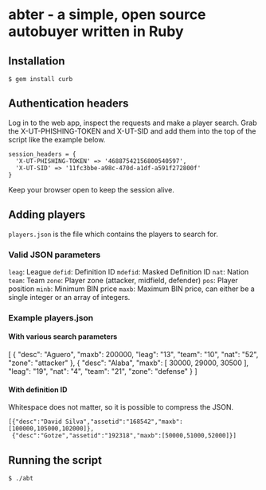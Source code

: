 # abter - a simple, open source autobuyer written in Ruby

## Installation

```
$ gem install curb
```

## Authentication headers

Log in to the web app, inspect the requests and make a player search.
Grab the X-UT-PHISHING-TOKEN and X-UT-SID and add them into the top of the script like the example below.

```
session_headers = {
  'X-UT-PHISHING-TOKEN' => '46887542156800540597',
  'X-UT-SID' => '11fc3bbe-a98c-470d-a1df-a591f272800f'
}
```

Keep your browser open to keep the session alive.

## Adding players

`players.json` is the file which contains the players to search for.

### Valid JSON parameters

`leag`: League
`defid`: Definition ID
`mdefid`: Masked Definition ID
`nat`: Nation
`team`: Team
`zone`: Player zone (attacker, midfield, defender)
`pos`: Player position
`minb`: Minimum BIN price
`maxb`: Maximum BIN price, can either be a single integer or an array of integers.

### Example players.json

#### With various search parameters

  [
    {
      "desc": "Aguero",
      "maxb": 200000,
      "leag": "13",
      "team": "10",
      "nat": "52",
      "zone": "attacker"
    },
    {
      "desc": "Alaba",
      "maxb": [ 30000, 29000, 30500 ],
      "leag": "19",
      "nat": "4",
      "team": "21",
      "zone": "defense"
    }
  ]

#### With definition ID

Whitespace does not matter, so it is possible to compress the JSON.

    [{"desc":"David Silva","assetid":"168542","maxb":[100000,105000,102000]},
     {"desc":"Gotze","assetid":"192318","maxb":[50000,51000,52000]}]

## Running the script

```
$ ./abt
```
